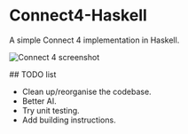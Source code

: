 # Connect4-Haskell
A simple Connect 4 implementation in Haskell.

![Connect 4 screenshot](https://dl.dropboxusercontent.com/u/61952277/Random/connect4/windowCap.png)

## TODO list

* Clean up/reorganise the codebase.
* Better AI.
* Try unit testing.
* Add building instructions.
